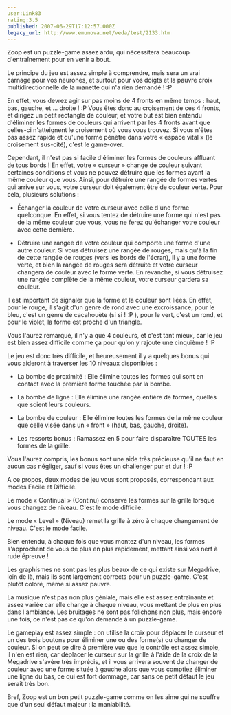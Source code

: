 ```yaml
---
user:Link83
rating:3.5
published: 2007-06-29T17:12:57.000Z
legacy_url: http://www.emunova.net/veda/test/2133.htm
---
```

Zoop est un puzzle-game assez ardu, qui nécessitera beaucoup d'entraînement pour en venir a bout.  

  

Le principe du jeu est assez simple à comprendre, mais sera un vrai carnage pour vos neurones, et surtout pour vos doigts et la pauvre croix multidirectionnelle de la manette qui n'a rien demandé ! :P  

  

En effet, vous devrez agir sur pas moins de 4 fronts en même temps : haut, bas, gauche, et ... droite ! :P Vous êtes donc au croisement de ces 4 fronts, et dirigez un petit rectangle de couleur, et votre but est bien entendu d'éliminer les formes de couleurs qui arrivent par les 4 fronts avant que celles-ci n'atteignent le croisement où vous vous trouvez. Si vous n'êtes pas assez rapide et qu'une forme pénètre dans votre « espace vital » (le croisement sus-cité), c'est le game-over.  

  

Cependant, il n'est pas si facile d'éliminer les formes de couleurs affluant de tous bords ! En effet, votre « curseur » change de couleur suivant certaines conditions et vous ne pouvez détruire que les formes ayant la même couleur que vous. Ainsi, pour détruire une rangée de formes vertes qui arrive sur vous, votre curseur doit également être de couleur verte. Pour cela, plusieurs solutions :  

  

- Échanger la couleur de votre curseur avec celle d'une forme quelconque. En effet, si vous tentez de détruire une forme qui n'est pas de la même couleur que vous, vous ne ferez qu'échanger votre couleur avec cette dernière.  

  

- Détruire une rangée de votre couleur qui comporte une forme d'une autre couleur. Si vous détruisez une rangée de rouges, mais qu'à la fin de cette rangée de rouges (vers les bords de l'écran), il y a une forme verte, et bien la rangée de rouges sera détruite et votre curseur changera de couleur avec le forme verte. En revanche, si vous détruisez une rangée complète de la même couleur, votre curseur gardera sa couleur.  

  

Il est important de signaler que la forme et la couleur sont liées. En effet, pour le rouge, il s'agit d'un genre de rond avec une excroissance, pour le bleu, c'est un genre de cacahouète (si si ! :P ), pour le vert, c'est un rond, et pour le violet, la forme est proche d'un triangle.  

  

Vous l'aurez remarqué, il n'y a que 4 couleurs, et c'est tant mieux, car le jeu est bien assez difficile comme ça pour qu'on y rajoute une cinquième ! :P  

  

Le jeu est donc très difficile, et heureusement il y a quelques bonus qui vous aideront à traverser les 10 niveaux disponibles :  

  

- La bombe de proximité : Elle élimine toutes les formes qui sont en contact avec la première forme touchée par la bombe.  

  

- La bombe de ligne : Elle élimine une rangée entière de formes, quelles que soient leurs couleurs.  

  

- La bombe de couleur : Elle élimine toutes les formes de la même couleur que celle visée dans un « front » (haut, bas, gauche, droite).  

  

- Les ressorts bonus : Ramassez en 5 pour faire disparaître TOUTES les formes de la grille.  

  

Vous l'aurez compris, les bonus sont une aide très précieuse qu'il ne faut en aucun cas négliger, sauf si vous êtes un challenger pur et dur ! :P  

  

A ce propos, deux modes de jeu vous sont proposés, correspondant aux modes Facile et Difficile.  

  

Le mode « Continual » (Continu) conserve les formes sur la grille lorsque vous changez de niveau. C'est le mode difficile.  

  

Le mode « Level » (Niveau) remet la grille à zéro à chaque changement de niveau. C'est le mode facile.  

  

Bien entendu, à chaque fois que vous montez d'un niveau, les formes s'approchent de vous de plus en plus rapidement, mettant ainsi vos nerf à rude épreuve !  

  

Les graphismes ne sont pas les plus beaux de ce qui existe sur Megadrive, loin de là, mais ils sont largement corrects pour un puzzle-game. C'est plutôt coloré, même si assez pauvre.  

  

La musique n'est pas non plus géniale, mais elle est assez entraînante et assez variée car elle change à chaque niveau, vous mettant de plus en plus dans l'ambiance. Les bruitages ne sont pas folichons non plus, mais encore une fois, ce n'est pas ce qu'on demande à un puzzle-game.  

  

Le gameplay est assez simple : on utilise la croix pour déplacer le curseur et un des trois boutons pour éliminer une ou des forme(s) ou changer de couleur. Si on peut se dire à première vue que le contrôle est assez simple, il n'en est rien, car déplacer le curseur sur la grille à l'aide de la croix de la Megadrive s'avère très imprécis, et il vous arrivera souvent de changer de couleur avec une forme située à gauche alors que vous comptiez éliminer une ligne du bas, ce qui est fort dommage, car sans ce petit défaut le jeu serait très bon.  

  

Bref, Zoop est un bon petit puzzle-game comme on les aime qui ne souffre que d'un seul défaut majeur : la maniabilité.
